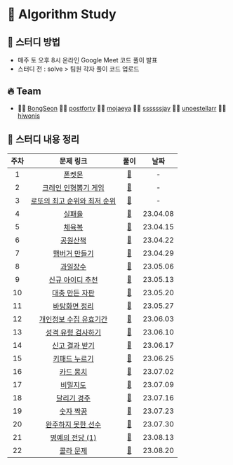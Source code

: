 # 🔆 Algorithm Study

## 📁 스터디 방법

- 매주 토 오후 8시 온라인 Google Meet 코드 풀이 발표
- 스터디 전 : solve > 팀원 각자 풀이 코드 업로드

## 🔥 Team

- 👨‍💻 [BongSeon](https://github.com/BongSeon) 👨‍💻 [postforty](https://github.com/postforty) 👨‍💻 [mojaeya](https://github.com/mojaeya) 👨‍💻 [ssssssjay](https://github.com/ssssssjay) 👨‍💻 [unoestellarr](https://github.com/unoestellarr) 👨‍💻 [hiwonis](https://github.com/hiwonis)

## 📌 스터디 내용 정리

| 주차 |                                            문제 링크                                            |                                                                풀이                                                                 |   날짜   |
| :--: | :---------------------------------------------------------------------------------------------: | :---------------------------------------------------------------------------------------------------------------------------------: | :------: |
|  1   |            [폰켓몬](https://school.programmers.co.kr/learn/courses/30/lessons/1845)             |                            [📁](https://github.com/mojaeya/algorithm-gaepum/tree/main/solve/0300_폰켓몬)                            |    -     |
|  2   |     [크레인 인형뽑기 게임](https://school.programmers.co.kr/learn/courses/30/lessons/64061)     |                   [📁](https://github.com/mojaeya/algorithm-gaepum/tree/main/solve/0400_크레인%20인형뽑기%20게임)                   |    -     |
|  3   | [로또의 최고 순위와 최저 순위](https://school.programmers.co.kr/learn/courses/30/lessons/77484) |           [📁](https://github.com/mojaeya/algorithm-gaepum/tree/main/solve/0300_로또의%20최고%20순위와%20최저%20순위%20)            |    -     |
|  4   |            [실패율](https://school.programmers.co.kr/learn/courses/30/lessons/42889)            |                            [📁](https://github.com/mojaeya/algorithm-gaepum/tree/main/solve/0408_실패율)                            | 23.04.08 |
|  5   |            [체육복](https://school.programmers.co.kr/learn/courses/30/lessons/42862)            |                            [📁](https://github.com/mojaeya/algorithm-gaepum/tree/main/solve/0415_체육복)                            | 23.04.15 |
|  6   |          [공원산책](https://school.programmers.co.kr/learn/courses/30/lessons/172928)           |                           [📁](https://github.com/mojaeya/algorithm-gaepum/tree/main/solve/0422_공원산책)                           | 23.04.22 |
|  7   |        [햄버거 만들기](https://school.programmers.co.kr/learn/courses/30/lessons/133502)        |                       [📁](https://github.com/mojaeya/algorithm-gaepum/tree/main/solve/0429_햄버거%20만들기)                        | 23.04.29 |
|  8   |          [과일장수](https://school.programmers.co.kr/learn/courses/30/lessons/135808)           |                           [📁](https://github.com/mojaeya/algorithm-gaepum/tree/main/solve/0506_과일장수)                           | 23.05.06 |
|  9   |       [신규 아이디 추천](https://school.programmers.co.kr/learn/courses/30/lessons/72410)       |                     [📁](https://github.com/mojaeya/algorithm-gaepum/tree/main/solve/0513_신규%20아이디%20추천)                     | 23.05.13 |
|  10  |       [대충 만든 자판](https://school.programmers.co.kr/learn/courses/30/lessons/160586)        |                      [📁](https://github.com/mojaeya/algorithm-gaepum/tree/main/solve/0520_대충%20만든%20자판)                      | 23.05.20 |
|  11  |        [바탕화면 정리](https://school.programmers.co.kr/learn/courses/30/lessons/161990)        |                       [📁](https://github.com/mojaeya/algorithm-gaepum/tree/main/solve/0527_바탕화면%20정리)                        | 23.05.27 |
|  12  |   [개인정보 수집 유효기간](https://school.programmers.co.kr/learn/courses/30/lessons/150370)    |                     [📁](https://github.com/mojaeya/algorithm-gaepum/tree/main/solve/0603_개인정보수집유효기간)                     | 23.06.03 |
|  13  |     [성격 유형 검사하기](https://school.programmers.co.kr/learn/courses/30/lessons/118666)      |                    [📁](https://github.com/mojaeya/algorithm-gaepum/tree/main/solve/0610_성격%20유형%20검사하기)                    | 23.06.10 |
|  14  |        [신고 결과 받기](https://school.programmers.co.kr/learn/courses/30/lessons/92334)        | [📁](https://github.com/mojaeya/algorithm-gaepum/tree/main/solve/0617_%EC%8B%A0%EA%B3%A0%20%EA%B2%B0%EA%B3%BC%20%EB%B0%9B%EA%B8%B0) | 23.06.17 |
|  15  |        [키패드 누르기](https://school.programmers.co.kr/learn/courses/30/lessons/67256)         |                    [📁](https://github.com/mojaeya/algorithm-gaepum/tree/main/solve/0625_키패드%20누르기/mojaya)                    | 23.06.25 |
|  16  |          [카드 뭉치](https://school.programmers.co.kr/learn/courses/30/lessons/159994)          |           [📁](https://github.com/mojaeya/algorithm-gaepum/tree/main/solve/0702_%EC%B9%B4%EB%93%9C%20%EB%AD%89%EC%B9%98)            | 23.07.02 |
|  17  |           [비밀지도](https://school.programmers.co.kr/learn/courses/30/lessons/17681)           |             [📁](https://github.com/mojaeya/algorithm-gaepum/tree/main/solve/0709_%EB%B9%84%EB%B0%80%EC%A7%80%EB%8F%84)             | 23.07.09 |
|  18  |         [달리기 경주](https://school.programmers.co.kr/learn/courses/30/lessons/178871)         |       [📁](https://github.com/mojaeya/algorithm-gaepum/tree/main/solve/0716_%EB%8B%AC%EB%A6%AC%EA%B8%B0%20%EA%B2%BD%EC%A3%BC)       | 23.07.16 |
|  19  |          [숫자 짝꿍](https://school.programmers.co.kr/learn/courses/30/lessons/131128)          |           [📁](https://github.com/mojaeya/algorithm-gaepum/tree/main/solve/0723_%EC%88%AB%EC%9E%90%20%EC%A7%9D%EA%BF%8D)            | 23.07.23 |
|  20  |      [완주하지 못한 선수](https://school.programmers.co.kr/learn/courses/30/lessons/42576)      |                    [📁](https://github.com/mojaeya/algorithm-gaepum/tree/main/solve/0730_완주하지%20못한%20선수)                    | 23.07.30 |
|  21  |       [명예의 전당 (1)](https://school.programmers.co.kr/learn/courses/30/lessons/138477)       |                                              [📁](<./solve/0813_명예의%20전당%20(1)/>)                                              | 23.08.13 |
|  22  |          [콜라 문제](https://school.programmers.co.kr/learn/courses/30/lessons/132267)          |                                               [📁](./solve/0813_콜라%문제/postforty)                                                | 23.08.20 |
